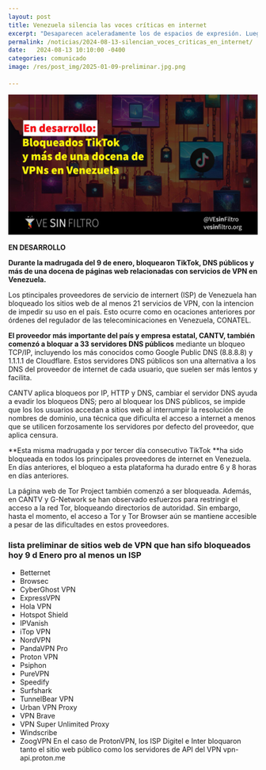 ```yaml
---
layout: post
title: Venezuela silencia las voces críticas en internet
excerpt: "Desaparecen aceleradamente los de espacios de expresión. Luego de la votación, la administración de Nicolás Maduro está silenciando la libertad de expresión en internet,  escalando en sus prácticas de bloqueo a medios de comunicación digitales, a sitios web de organizaciones de derechos humanos y, más recientemente, restringiendo el uso de X (antes Twitter), de la aplicación de mensajería encriptada Signal y de Microsoft Teams."
permalink: /noticias/2024-08-13-silencian_voces_criticas_en_internet/
date:   2024-08-13 10:10:00 -0400
categories: comunicado
image: /res/post_img/2025-01-09-preliminar.jpg.png

---
```

<p class="cover"><img class="" src="/res/post_img/2025-01-09-preliminar.jpg"></p>


**EN DESARROLLO**

**Durante la madrugada del 9 de enero, bloquearon TikTok, DNS públicos y más de una docena de páginas web relacionadas con servicios de VPN en Venezuela.**

Los ptincipales proveedores de servicio de internert (ISP) de Venezuela han bloqueado los sitios web de al menos 21 servicios de VPN, con la intencion de impedir su uso en el país. Esto ocurre como en ocaciones anteriores por órdenes del regulador de las telecominicaciones en Venezuela, CONATEL.

**El proveedor más importante del país y empresa estatal, CANTV, también comenzó a bloquar a 33 servidores DNS públicos** mediante un bloqueo TCP/IP, incluyendo los más conocidos como Google Public DNS (8.8.8.8) y 1.1.1.1 de Cloudflare. Estos servidores DNS públicos son una alternativa a los DNS del proveedor de internet de cada usuario, que suelen ser más lentos y facilita.

CANTV aplica bloqueos por IP, HTTP y DNS, cambiar el servidor DNS ayuda a evadir los bloqueos DNS; pero al bloquear los DNS públicos, se impide que los  los usuarios accedan a sitios web al interrumpir la resolución de nombres de dominio, una técnica que dificulta el acceso a internet a menos que se utilicen forzosamente los servidores por defecto del proveedor, que aplica censura. 

**Esta misma madrugada y por tercer día consecutivo TikTok **ha sido bloqueada en todos los principales proveedores de internet en Venezuela. En días anteriores, el bloqueo a esta plataforma ha durado entre 6 y 8 horas en días anteriores.

La página web de Tor Project también comenzó a ser bloqueada. Además, en CANTV y G-Network se han observado esfuerzos para restringir el acceso a la red Tor, bloqueando directorios de autoridad. Sin embargo, hasta el momento, el acceso a Tor y Tor Browser aún se mantiene accesible a pesar de las dificultades en estos proveedores.

### lista preliminar de sitios web de VPN que han sifo bloqueados hoy 9 d Enero pro al menos un ISP
- Betternet
- Browsec
- CyberGhost VPN
- ExpressVPN
- Hola VPN
- Hotspot Shield
- IPVanish
- iTop VPN
- NordVPN
- PandaVPN Pro
- Proton VPN
- Psiphon
- PureVPN
- Speedify
- Surfshark
- TunnelBear VPN
- Urban VPN Proxy
- VPN Brave
- VPN Super Unlimited Proxy
- Windscribe
- ZoogVPN
En el caso de ProtonVPN, los ISP Digitel e Inter bloquaron tanto el sitio web público como los servidores de API del VPN vpn-api.proton.me
